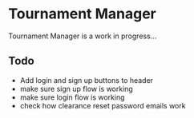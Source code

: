 # Tournament Manager

Tournament Manager is a work in progress...

## Todo

- Add login and sign up buttons to header
- make sure sign up flow is working
- make sure login flow is working 
- check how clearance reset password emails work



